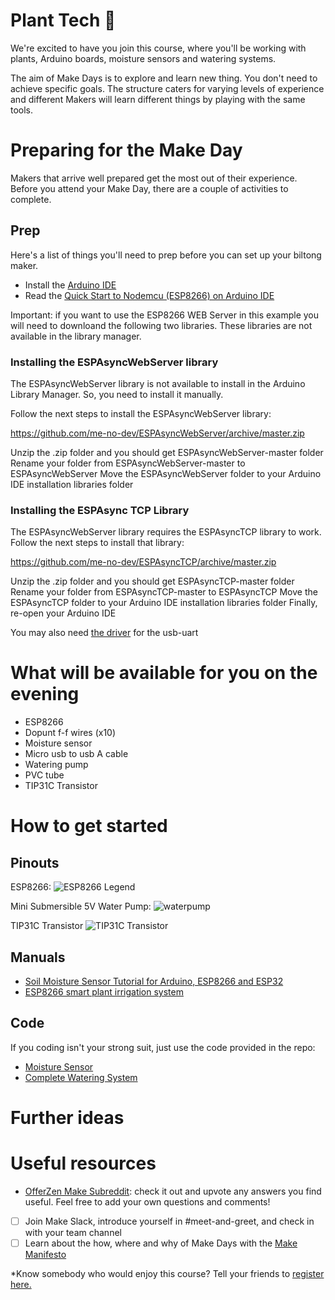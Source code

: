 # Plant Tech 🌱

We're excited to have you join this course, where you'll be working with plants, Arduino boards, moisture sensors and watering systems.

The aim of Make Days is to explore and learn new thing. You don't need to achieve specific goals. The structure caters for varying levels of experience and different Makers will learn different things by playing with the same tools.

# Preparing for the Make Day

Makers that arrive well prepared get the most out of their experience. Before you attend your Make Day, there are a couple of activities to complete.

## Prep

Here's a list of things you'll need to prep before you can set up your biltong maker. 

- Install the [Arduino IDE](https://www.arduino.cc/en/main/software)
- Read the [Quick Start to Nodemcu (ESP8266) on Arduino IDE](https://www.instructables.com/id/Quick-Start-to-Nodemcu-ESP8266-on-Arduino-IDE/)

Important: if you want to use the ESP8266 WEB Server in this example you will need to downloand the following two libraries. These libraries are not available in the library manager.

### Installing the ESPAsyncWebServer library
The ESPAsyncWebServer library is not available to install in the Arduino 
Library Manager. So, you need to install it manually.

Follow the next steps to install the ESPAsyncWebServer library:

https://github.com/me-no-dev/ESPAsyncWebServer/archive/master.zip

Unzip the .zip folder and you should get ESPAsyncWebServer-master folder
Rename your folder from ESPAsyncWebServer-master to ESPAsyncWebServer
Move the ESPAsyncWebServer folder to your Arduino IDE installation libraries folder

### Installing the ESPAsync TCP Library
The ESPAsyncWebServer library requires the ESPAsyncTCP library to work. Follow the next steps to install that library:

https://github.com/me-no-dev/ESPAsyncTCP/archive/master.zip

Unzip the .zip folder and you should get ESPAsyncTCP-master folder
Rename your folder from ESPAsyncTCP-master to ESPAsyncTCP
Move the ESPAsyncTCP folder to your Arduino IDE installation libraries folder
Finally, re-open your Arduino IDE

You may also need [the driver](https://www.silabs.com/products/development-tools/software/usb-to-uart-bridge-vcp-drivers) for the usb-uart

# What will be available for you on the evening

* ESP8266
* Dopunt f-f wires (x10)
* Moisture sensor
* Micro usb to usb A cable
* Watering pump
* PVC tube
* TIP31C Transistor

# How to get started

## Pinouts
ESP8266:
![ESP8266 Legend](https://i1.wp.com/randomnerdtutorials.com/wp-content/uploads/2019/05/ESP8266-ESP-12E-chip-pinout-gpio-pin.png?ssl=1)

Mini Submersible 5V Water Pump:
![waterpump](https://potentiallabs.com/cart/image/cache/catalog/New%20Components-17/Mini%20Waterpump-800x800.png)

TIP31C Transistor
![TIP31C Transistor](https://www.componentsinfo.com/wp-content/uploads/2020/08/tip31c-pinout-equivalent.gif)

## Manuals
- [Soil Moisture Sensor Tutorial for Arduino, ESP8266 and ESP32](https://diyi0t.com/soil-moisture-sensor-tutorial-for-arduino-and-esp8266/)
- [ESP8266 smart plant irrigation system](https://iot-playground.com/blog/2-uncategorised/94-esp8266-smart-plant-irrigation-system)

## Code
If you coding isn't your strong suit, just use the code provided in the repo:
- [Moisture Sensor](https://github.com/OfferZen-Make/plant_tech_ams/blob/master/MoistureSensor.ino)
- [Complete Watering System](https://github.com/OfferZen-Make/plant_tech_ams/blob/master/plant_watering_system.ino)

# Further ideas


# Useful resources
- [OfferZen Make Subreddit](https://www.reddit.com/r/offerzenmake): check it out and upvote any answers you find useful. Feel free to add your own questions and comments!
- [ ] Join Make Slack, introduce yourself in #meet-and-greet, and check in with your team channel
- [ ] Learn about the how, where and why of Make Days with the [Make Manifesto](https://docs.google.com/document/d/12OtTltO-ozhGd7OzDswgLoRMLtfd3_i8_Pxw1Dx551U/edit)

*Know somebody who would enjoy this course? Tell your friends to [register here.](https://forms.gle/fk8hYZLWES6fhCCg8)

